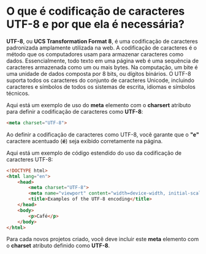 # O que é codificação de caracteres UTF-8 e por que ela é necessária?

**UTF-8**, ou **UCS Transformation Format 8**, é uma codificação de caracteres padronizada amplamente utilizada na web. A codificação de caracteres é o método que os computadores usam para armazenar caracteres como dados. Essencialmente, todo texto em uma página web é uma sequência de caracteres armazenada como um ou mais bytes. Na computação, um bite é uma unidade de dados composta por 8 bits, ou dígitos binários. O UTF-8 suporta todos os caracteres do conjunto de caracteres Unicode, incluindo caracteres e símbolos de todos os sistemas de escrita, idiomas e símbolos técnicos.

Aqui está um exemplo de uso do **meta** elemento com o **charsert** atributo para definir a codificação de caracteres como **UTF-8**:
```html
<meta charset="UTF-8">
```
Ao definir a codificação de caracteres como UTF-8, você garante que o **"e"** caractere acentuado (**é**) seja exibido corretamente na página.

Aqui está um exemplo de código estendido do uso da codificação de caracteres UTF-8:

```html
<!DOCTYPE html>
<html lang="en">
    <head>
        <meta charset="UTF-8">
        <meta name="viewport" content="width=device-width, initial-scale=1.0">
        <title>Examples of the UTF-8 encoding</title>
    </head>
    <body>
        <p>Café</p>
    </body>
</html>
```
Para cada novos projetos criado, você deve incluir este **meta** elemento com o **charset** atributo definido como **UTF-8**.